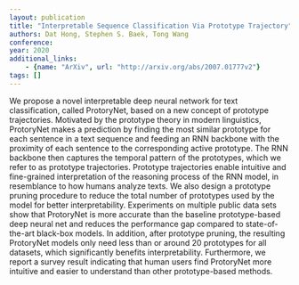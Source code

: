```yaml
---
layout: publication
title: "Interpretable Sequence Classification Via Prototype Trajectory"
authors: Dat Hong, Stephen S. Baek, Tong Wang
conference: 
year: 2020
additional_links: 
    - {name: "ArXiv", url: "http://arxiv.org/abs/2007.01777v2"}
tags: []
---
```

We propose a novel interpretable deep neural network for text classification,
called ProtoryNet, based on a new concept of prototype trajectories. Motivated
by the prototype theory in modern linguistics, ProtoryNet makes a prediction by
finding the most similar prototype for each sentence in a text sequence and
feeding an RNN backbone with the proximity of each sentence to the
corresponding active prototype. The RNN backbone then captures the temporal
pattern of the prototypes, which we refer to as prototype trajectories.
Prototype trajectories enable intuitive and fine-grained interpretation of the
reasoning process of the RNN model, in resemblance to how humans analyze texts.
We also design a prototype pruning procedure to reduce the total number of
prototypes used by the model for better interpretability. Experiments on
multiple public data sets show that ProtoryNet is more accurate than the
baseline prototype-based deep neural net and reduces the performance gap
compared to state-of-the-art black-box models. In addition, after prototype
pruning, the resulting ProtoryNet models only need less than or around 20
prototypes for all datasets, which significantly benefits interpretability.
Furthermore, we report a survey result indicating that human users find
ProtoryNet more intuitive and easier to understand than other prototype-based
methods.